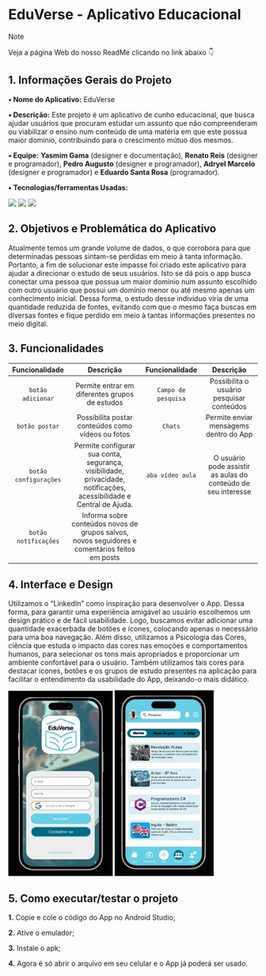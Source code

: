 # EduVerse - Aplicativo Educacional
> [!NOTE]
> Veja a página Web do nosso ReadMe clicando no link abaixo :point_down:
> 


## 1. Informações Gerais do Projeto
**•	Nome do Aplicativo:** EduVerse
 
**•	Descrição:** Este projeto é um aplicativo de cunho educacional, que busca ajudar usuários que procuram estudar um assunto que não compreenderam ou viabilizar o ensino num conteúdo de uma matéria em que este possua maior domínio, contribuindo para o crescimento mútuo dos mesmos.
 
**•	Equipe:** **Yasmim Gama** (designer e documentação), **Renato Reis** (designer e programador), **Pedro Augusto** (designer e programador), **Adryel Marcelo** (designer e programador) e **Eduardo Santa Rosa** (programador).

**•	Tecnologias/ferramentas Usadas:** 
<p align= "left"> 
<img src = "https://img.shields.io/badge/Dart-0175C2?style=for-the-badge&logo=dart&logoColor=white" />
<img src = "https://img.shields.io/badge/Flutter-02569B?style=for-the-badge&logo=flutter&logoColor=white" />
<img src = "https://img.shields.io/badge/-Visual%20Studio%20Code-333333?style=flat&logo=visual-studio-code&logoColor=007ACC" />
</p>


## 2. Objetivos e Problemática do Aplicativo
Atualmente temos um grande volume de dados, o que corrobora para que determinadas pessoas sintam-se perdidas em meio à tanta informação. Portanto, a fim de solucionar este impasse foi criado este aplicativo para ajudar a direcionar o estudo de seus usuários. Isto se dá pois o app busca conectar uma pessoa que possua um maior domínio num assunto escolhido com outro usuário que possui um domínio menor ou até mesmo apenas um conhecimento inicial. Dessa forma, o estudo desse indivíduo viria de uma quantidade reduzida de fontes, evitando com que o mesmo faça buscas em diversas fontes e fique perdido em meio à tantas informações presentes no meio digital.

## 3. Funcionalidades
|     Funcionalidade      |     Descrição      |     Funcionalidade     |     Descrição     |
|:-------------:|:-------------:|:--------------:|:-------------------:|
| `botão adicionar` | Permite entrar em diferentes grupos de estudos     | `Campo de pesquisa`    | Possibilita o usuário pesquisar conteúdos  |
| `botão postar` | Possibilita postar conteúdos como vídeos ou fotos    | `Chats` | Permite enviar mensagems dentro do App      |
| `botão configurações` | Permite configurar sua conta, segurança, visibilidade, privacidade, notificações, acessibilidade e Central de Ajuda.         | `aba vídeo aula`    | O usuário pode assistir as aulas do conteúdo de seu interesse  |
| `botão notificações` | Informa sobre conteúdos novos de grupos salvos, novos seguidores e comentários feitos em posts|

## 4. Interface e Design
Utilizamos o “LinkedIn” como inspiração para desenvolver o App. Dessa forma, para garantir uma experiência amigável ao usuário escolhemos um design prático e de fácil usabilidade. Logo, buscamos evitar adicionar uma quantidade exacerbada de botões e ícones, colocando apenas o necessário para uma boa navegação. Além disso, utilizamos a Psicologia das Cores, ciência que estuda o impacto das cores nas emoções e comportamentos humanos, para selecionar os tons mais apropriados e proporcionar um ambiente confortável para o usuário. Também utilizamos tais cores para destacar ícones, botões e os grupos de estudo presentes na aplicação para facilitar o entendimento da usabilidade do App, deixando-o mais didático.

<p align= "left">
<img src = "https://github.com/YasmimGama/EduVerse/blob/main/Tela%201.jpg?raw=true" width="211" />
<img src = "https://github.com/YasmimGama/EduVerse/blob/main/Tela%203.jpg?raw=true" width="200" />
</p>

## 5. Como executar/testar o projeto
**1.** Copie e cole o código do App no Android Studio;

**2.** Ative o emulador;

**3.** Instale o apk;

**4.** Agora é só abrir o arquivo em seu celular e o App já poderá ser usado.
